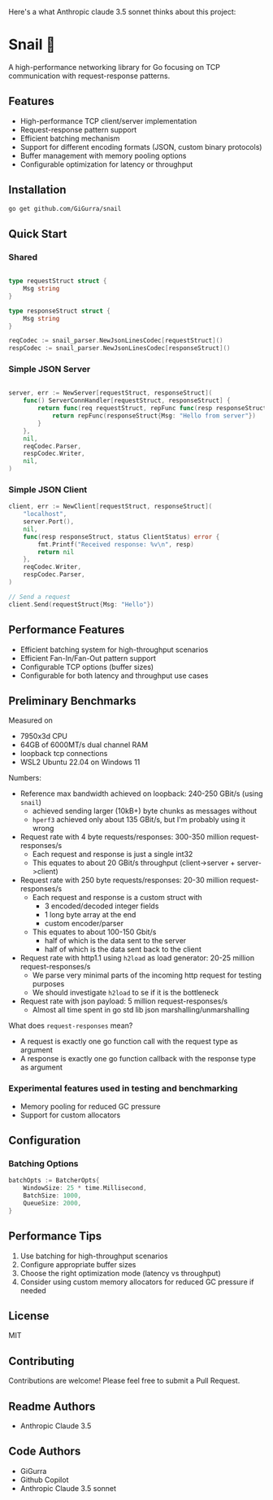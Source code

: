 Here's a what Anthropic claude 3.5 sonnet thinks about this project:

# Snail 🐌

A high-performance networking library for Go focusing on TCP communication with request-response patterns.

## Features

- High-performance TCP client/server implementation
- Request-response pattern support
- Efficient batching mechanism
- Support for different encoding formats (JSON, custom binary protocols)
- Buffer management with memory pooling options
- Configurable optimization for latency or throughput

## Installation

```bash
go get github.com/GiGurra/snail
```

## Quick Start


### Shared
    
```go

type requestStruct struct {
    Msg string
}

type responseStruct struct {
    Msg string
}

reqCodec := snail_parser.NewJsonLinesCodec[requestStruct]()
respCodec := snail_parser.NewJsonLinesCodec[responseStruct]()
```

### Simple JSON Server

```go

server, err := NewServer[requestStruct, responseStruct](
    func() ServerConnHandler[requestStruct, responseStruct] {
        return func(req requestStruct, repFunc func(resp responseStruct) error) error {
            return repFunc(responseStruct{Msg: "Hello from server"})
        }
    },
    nil,
    reqCodec.Parser,
    respCodec.Writer,
    nil,
)
```

### Simple JSON Client

```go
client, err := NewClient[requestStruct, responseStruct](
    "localhost",
    server.Port(),
    nil,
    func(resp responseStruct, status ClientStatus) error {
        fmt.Printf("Received response: %v\n", resp)
        return nil
    },
    reqCodec.Writer,
    respCodec.Parser,
)

// Send a request
client.Send(requestStruct{Msg: "Hello"})
```

## Performance Features

- Efficient batching system for high-throughput scenarios
- Efficient Fan-In/Fan-Out pattern support
- Configurable TCP options (buffer sizes)
- Configurable for both latency and throughput use cases

## Preliminary Benchmarks

Measured on 
- 7950x3d CPU 
- 64GB of 6000MT/s dual channel RAM
- loopback tcp connections
- WSL2 Ubuntu 22.04 on Windows 11

Numbers:
- Reference max bandwidth achieved on loopback: 240-250 GBit/s (using `snail`)
  - achieved sending larger (10kB+) byte chunks as messages without
  - `hperf3` achieved only about 135 GBit/s, but I'm probably using it wrong
- Request rate with 4 byte requests/responses: 300-350 million request-responses/s
  - Each request and response is just a single int32
  - This equates to about 20 GBit/s throughput (client->server + server->client)
- Request rate with 250 byte requests/responses: 20-30 million request-responses/s 
  - Each request and response is a custom struct with
    - 3 encoded/decoded integer fields
    - 1 long byte array at the end
    - custom encoder/parser
  - This equates to about 100-150 Gbit/s
    - half of which is the data sent to the server
    - half of which is the data sent back to the client
- Request rate with http1.1 using `h2load` as load generator: 20-25 million request-responses/s 
  - We parse very minimal parts of the incoming http request for testing purposes
  - We should investigate `h2load` to se if it is the bottleneck
- Request rate with json payload: 5 million request-responses/s
  - Almost all time spent in go std lib json marshalling/unmarshalling

What does `request-responses` mean?
- A request is exactly one go function call with the request type as argument
- A response is exactly one go function callback with the response type as argument

### Experimental features used in testing and benchmarking

- Memory pooling for reduced GC pressure
- Support for custom allocators

## Configuration

### Batching Options

```go
batchOpts := BatcherOpts{
    WindowSize: 25 * time.Millisecond,
    BatchSize: 1000,
    QueueSize: 2000,
}
```

## Performance Tips

1. Use batching for high-throughput scenarios
2. Configure appropriate buffer sizes
3. Choose the right optimization mode (latency vs throughput)
4. Consider using custom memory allocators for reduced GC pressure if needed

## License

MIT

## Contributing

Contributions are welcome! Please feel free to submit a Pull Request.

## Readme  Authors
- Anthropic Claude 3.5

## Code Authors

- GiGurra
- Github Copilot
- Anthropic Claude 3.5 sonnet